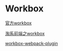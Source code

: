 # Workbox

[官方workbox](https://developer.chrome.com/docs/workbox/service-worker-overview/)

[淘系前端之workbox](https://fed.taobao.org/blog/taofed/do71ct/workbox3/)

[workbox-webpack-plugin](https://www.npmjs.com/package/workbox-webpack-plugin)
